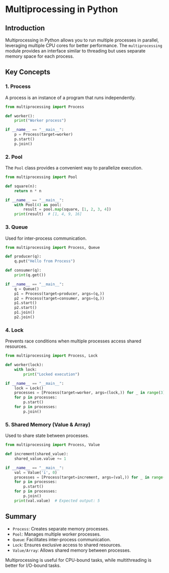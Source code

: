 # Multiprocessing in Python

## Introduction
Multiprocessing in Python allows you to run multiple processes in parallel, leveraging multiple CPU cores for better performance. The `multiprocessing` module provides an interface similar to threading but uses separate memory space for each process.


## Key Concepts

### 1. Process
A process is an instance of a program that runs independently.

```python
from multiprocessing import Process

def worker():
    print("Worker process")

if __name__ == "__main__":
    p = Process(target=worker)
    p.start()
    p.join()
```

### 2. Pool
The `Pool` class provides a convenient way to parallelize execution.

```python
from multiprocessing import Pool

def square(n):
    return n * n

if __name__ == "__main__":
    with Pool(4) as pool:
        result = pool.map(square, [1, 2, 3, 4])
    print(result)  # [1, 4, 9, 16]
```

### 3. Queue
Used for inter-process communication.

```python
from multiprocessing import Process, Queue

def producer(q):
    q.put("Hello from Process")

def consumer(q):
    print(q.get())

if __name__ == "__main__":
    q = Queue()
    p1 = Process(target=producer, args=(q,))
    p2 = Process(target=consumer, args=(q,))
    p1.start()
    p2.start()
    p1.join()
    p2.join()
```

### 4. Lock
Prevents race conditions when multiple processes access shared resources.

```python
from multiprocessing import Process, Lock

def worker(lock):
    with lock:
        print("Locked execution")

if __name__ == "__main__":
    lock = Lock()
    processes = [Process(target=worker, args=(lock,)) for _ in range(3)]
    for p in processes:
        p.start()
    for p in processes:
        p.join()
```

### 5. Shared Memory (Value & Array)
Used to share state between processes.

```python
from multiprocessing import Process, Value

def increment(shared_value):
    shared_value.value += 1

if __name__ == "__main__":
    val = Value('i', 0)
    processes = [Process(target=increment, args=(val,)) for _ in range(5)]
    for p in processes:
        p.start()
    for p in processes:
        p.join()
    print(val.value)  # Expected output: 5
```

## Summary
- `Process`: Creates separate memory processes.
- `Pool`: Manages multiple worker processes.
- `Queue`: Facilitates inter-process communication.
- `Lock`: Ensures exclusive access to shared resources.
- `Value/Array`: Allows shared memory between processes.

Multiprocessing is useful for CPU-bound tasks, while multithreading is better for I/O-bound tasks.